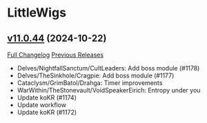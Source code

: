 # LittleWigs

## [v11.0.44](https://github.com/BigWigsMods/LittleWigs/tree/v11.0.44) (2024-10-22)
[Full Changelog](https://github.com/BigWigsMods/LittleWigs/compare/v11.0.43...v11.0.44) [Previous Releases](https://github.com/BigWigsMods/LittleWigs/releases)

- Delves/NightfallSanctum/CultLeaders: Add boss module (#1178)  
- Delves/TheSinkhole/Cragpie: Add boss module (#1177)  
- Cataclysm/GrimBatol/Drahga: Timer improvements  
- WarWithin/TheStonevault/VoidSpeakerEirich: Entropy under you  
- Update koKR (#1174)  
- Update workflow  
- Update koKR (#1172)  
